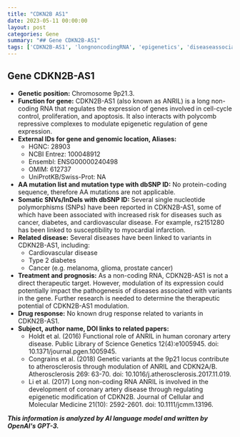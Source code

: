 ```yaml
---
title: "CDKN2B AS1"
date: 2023-05-11 00:00:00
layout: post
categories: Gene
summary: "## Gene CDKN2B-AS1"
tags: ['CDKN2B-AS1', 'longnoncodingRNA', 'epigenetics', 'diseaseassociation', 'geneticvariants', 'cardiovasculardisease', 'diabetes', 'cancer']
---
```


## Gene CDKN2B-AS1
- **Genetic position:** Chromosome 9p21.3. 
- **Function for gene:** CDKN2B-AS1 (also known as ANRIL) is a long non-coding RNA that regulates the expression of genes involved in cell-cycle control, proliferation, and apoptosis. It also interacts with polycomb repressive complexes to modulate epigenetic regulation of gene expression. 
- **External IDs for gene and genomic location, Aliases:**
  - HGNC: 28903
  - NCBI Entrez: 100048912
  - Ensembl: ENSG00000240498
  - OMIM: 612737
  - UniProtKB/Swiss-Prot: NA
- **AA mutation list and mutation type with dbSNP ID:** No protein-coding sequence, therefore AA mutations are not applicable.
- **Somatic SNVs/InDels with dbSNP ID:** Several single nucleotide polymorphisms (SNPs) have been reported in CDKN2B-AS1, some of which have been associated with increased risk for diseases such as cancer, diabetes, and cardiovascular disease. For example, rs2151280 has been linked to susceptibility to myocardial infarction.
- **Related disease:** Several diseases have been linked to variants in CDKN2B-AS1, including:
  - Cardiovascular disease
  - Type 2 diabetes
  - Cancer (e.g. melanoma, glioma, prostate cancer)
- **Treatment and prognosis:** As a non-coding RNA, CDKN2B-AS1 is not a direct therapeutic target. However, modulation of its expression could potentially impact the pathogenesis of diseases associated with variants in the gene. Further research is needed to determine the therapeutic potential of CDKN2B-AS1 modulation.
- **Drug response:** No known drug response related to variants in CDKN2B-AS1.
- **Subject, author name, DOI links to related papers:**
  - Holdt et al. (2016) Functional role of ANRIL in human coronary artery disease. Public Library of Science Genetics 12(4):e1005945. doi: 10.1371/journal.pgen.1005945.
  - Congrains et al. (2018) Genetic variants at the 9p21 locus contribute to atherosclerosis through modulation of ANRIL and CDKN2A/B. Atherosclerosis 269: 63-70. doi: 10.1016/j.atherosclerosis.2017.11.019.
  - Li et al. (2017) Long non-coding RNA ANRIL is involved in the development of coronary artery disease through regulating epigenetic modification of CDKN2B. Journal of Cellular and Molecular Medicine 21(10): 2592-2601. doi: 10.1111/jcmm.13196.

**_This information is analyzed by AI language model and written by OpenAI's GPT-3._**